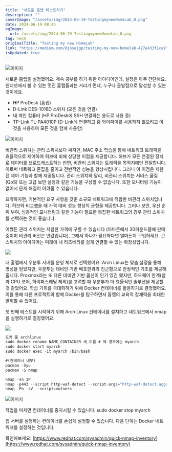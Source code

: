 ```yaml
---
title: "새로운 홈랩 테스트하기"
description: ""
coverImage: "/assets/img/2024-06-19-TestingmynewHomeLab_0.png"
date: 2024-06-19 08:43
ogImage:
  url: /assets/img/2024-06-19-TestingmynewHomeLab_0.png
tag: Tech
originalTitle: "Testing my new HomeLab"
link: "https://medium.com/@josejgp/testing-my-new-homelab-427e433f1ca9"
isUpdated: true
---
```


![이미지](/assets/img/2024-06-19-TestingmynewHomeLab_0.png)

새로운 홈랩을 설정했어요. 계속 공부를 하기 위한 아이디어인데, 설정은 아주 간단해요. 인터넷에서 볼 수 있는 멋진 홈랩들과는 거리가 먼데, 누구나 출발점으로 달성할 수 있는 것이에요.

- HP ProDesk (홈랩)
- D-Link DES-1016D 스위치 (모든 것을 연결)
- 내 개인 컴퓨터 (HP ProDesk에 SSH 연결하는 용도로 사용 중)
- TP-Link TL-PA4010P (D-Link에 연결하고 홈 와이파이를 사용하지 않으려고 이것을 사용하여 모든 것을 함께 사용함)

![이미지](/assets/img/2024-06-19-TestingmynewHomeLab_1.png)

<!-- cozy-coder - 수평 -->

<ins class="adsbygoogle"
     style="display:block"
     data-ad-client="ca-pub-4877378276818686"
     data-ad-slot="1107185301"
     data-ad-format="auto"
     data-full-width-responsive="true"></ins>

<script>
     (adsbygoogle = window.adsbygoogle || []).push({});
</script>

비관리 스위치는 관리 스위치보다 싸지만, MAC 주소 학습을 통해 네트워크 트래픽을 효율적으로 제어하여 허브에 비해 상당한 이점을 제공합니다. 허브가 모든 연결된 장치로 데이터를 브로드캐스트하는 반면, 비관리 스위치는 트래픽을 목적지에만 전달합니다. 이로써 네트워크 혼잡을 줄이고 전반적인 성능을 향상시킵니다. 그러나 이 이점은 제한된 제어 기능과 함께 제공됩니다. 관리 스위치와 달리, 비관리 스위치는 서비스 품질 (QoS) 또는 고급 보안 설정과 같은 기능을 구성할 수 없습니다. 또한 모니터링 기능이 없어서 문제 해결이 어려울 수 있습니다.

요약하자면, 기본적인 요구 사항을 갖춘 소규모 네트워크에 적합한 비관리 스위치입니다. 허브와 비교했을 때 가격 대비 성능 향상의 균형을 제공합니다. 그러나 보안, 우선 순위 부여, 심층적인 모니터링과 같은 기능이 필요한 복잡한 네트워크의 경우 관리 스위치를 선택하는 것이 좋습니다.

어쨌든 관리 스위치는 저렴한 가격에 구할 수 있습니다 (아마존에서 30파운드쯤에 판매 중이며 비관리 버전은 반값입니다), 그래서 하나가 필요하다면 얼마든지 구입하세요. 큰 스위치의 아이디어는 미래에 내 라즈베리를 쉽게 연결할 수 있는 확장성입니다.

<!-- cozy-coder - 수평 -->

<ins class="adsbygoogle"
     style="display:block"
     data-ad-client="ca-pub-4877378276818686"
     data-ad-slot="1107185301"
     data-ad-format="auto"
     data-full-width-responsive="true"></ins>

<script>
     (adsbygoogle = window.adsbygoogle || []).push({});
</script>

<img src="/assets/img/2024-06-19-TestingmynewHomeLab_3.png" />

내 홈랩에서 우분투 서버를 운영 체제로 선택했어요. Arch Linux는 맞춤 설정을 통해 명성을 얻었지만, 우분투는 데비안 기반 배포판과의 친근함으로 안정적인 기초를 제공해줍니다. Proxmox라는 또 다른 데비안 기반 옵션이 인기 있긴 했지만, 하드웨어 한계(램과 CPU 코어, 하이퍼스레딩 제외)를 고려할 때 우분투가 더 효율적인 솔루션을 제공할 것 같았어요. 학습 기회를 극대화하기 위해 Docker 컨테이너를 활용하기로 결정했어요. 이를 통해 다른 프로젝트와 함께 Docker를 탐구하면서 홈랩의 교육적 잠재력을 최대한 발휘할 수 있어요.

첫 번째 테스트를 시작하기 위해 Arch Linux 컨테이너를 설치하고 네트워크에서 nmap을 실행하기로 결정했어요.

<img src="/assets/img/2024-06-19-TestingmynewHomeLab_4.png" />

<!-- cozy-coder - 수평 -->

<ins class="adsbygoogle"
     style="display:block"
     data-ad-client="ca-pub-4877378276818686"
     data-ad-slot="1107185301"
     data-ad-format="auto"
     data-full-width-responsive="true"></ins>

<script>
     (adsbygoogle = window.adsbygoogle || []).push({});
</script>

```js
도커 풀 archlinux
sudo docker rename NAME_CONTAINER 새_이름 # 제 경우에는 myarch
sudo docker start myarch
sudo docker exec -it myarch /bin/bash

#(컨테이너 내부)
pacman -Syu
pacman -S nmap

nmap -sn IP
nmap -p443 --script http-waf-detect --script-args="http-waf-detect.aggro,http-waf-detect.detectBodyChanges" www.google.com
nmap -Pn -sV --script=vulners
```

![이미지](/assets/img/2024-06-19-TestingmynewHomeLab_5.png)

작업을 마치면 컨테이너를 중지시킬 수 있습니다: sudo docker stop myarch

집 서버를 실행하는 컨테이너를 손쉽게 설정할 수 있습니다. 다음 단계는 Docker 네트워크를 설정하는 것입니다.

<!-- cozy-coder - 수평 -->

<ins class="adsbygoogle"
     style="display:block"
     data-ad-client="ca-pub-4877378276818686"
     data-ad-slot="1107185301"
     data-ad-format="auto"
     data-full-width-responsive="true"></ins>

<script>
     (adsbygoogle = window.adsbygoogle || []).push({});
</script>

확인해보세요: [https://www.redhat.com/sysadmin/quick-nmap-inventory](https://www.redhat.com/sysadmin/quick-nmap-inventory)

